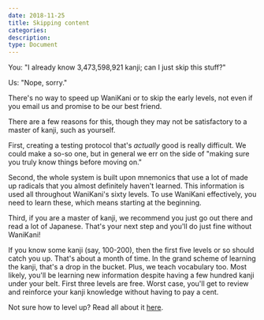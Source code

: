 ```yaml
---
date: 2018-11-25
title: Skipping content
categories: 
description:
type: Document
---
```


You: "I already know 3,473,598,921 kanji; can I just skip this stuff?"

Us: "Nope, sorry."

There's no way to speed up WaniKani or to skip the early levels, not even if you email us and promise to be our best friend.

There are a few reasons for this, though they may not be satisfactory to a master of kanji, such as yourself.

First, creating a testing protocol that's _actually_ good is really difficult. We could make a so-so one, but in general we err on the side of "making sure you truly know things before moving on."

Second, the whole system is built upon mnemonics that use a lot of made up radicals that you almost definitely haven't learned. This information is used all throughout WaniKani's sixty levels. To use WaniKani effectively, you need to learn these, which means starting at the beginning.

Third, if you are a master of kanji, we recommend you just go out there and read a lot of Japanese. That's your next step and you'll do just fine without WaniKani!

If you know some kanji (say, 100-200), then the first five levels or so should catch you up. That's about a month of time. In the grand scheme of learning the kanji, that's a drop in the bucket. Plus, we teach vocabulary too. Most likely, you'll be learning new information despite having a few hundred kanji under your belt. First three levels are free. Worst case, you'll get to review and reinforce your kanji knowledge without having to pay a cent.

Not sure how to level up? Read all about it [here]().
